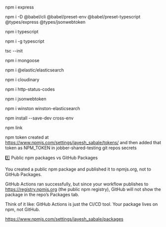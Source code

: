 npm i express

npm i -D @babel/cli @babel/preset-env @babel/preset-typescript @types/express @types/jsonwebtoken

npm i typescript

npm i -g typescript

tsc --init

npm i mongoose

npm i @elastic/elasticsearch

npm i cloudinary

npm i http-status-codes

npm i jsonwebtoken

npm i winston winston-elasticsearch

npm install --save-dev cross-env

npm link

npm token created at https://www.npmjs.com/settings/jayesh_sabale/tokens/ and then added that token as NPM_TOKEN in jobber-shared-testing git repos secrets

1️⃣ Public npm packages vs GitHub Packages

You created a public npm package and published it to npmjs.org, not to GitHub Packages.

GitHub Actions ran successfully, but since your workflow publishes to https://registry.npmjs.org (the public npm registry), GitHub will not show the package in the repo’s Packages tab.

Think of it like: GitHub Actions is just the CI/CD tool. Your package lives on npm, not GitHub.

https://www.npmjs.com/settings/jayesh_sabale/packages
